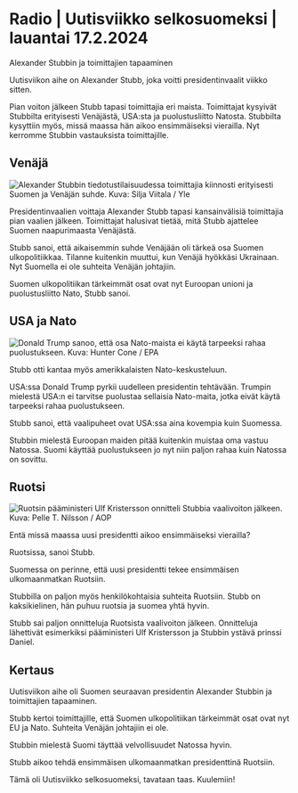 # Radio \| Uutisviikko selkosuomeksi \| lauantai 17.2.2024

Alexander Stubbin ja toimittajien tapaaminen

Uutisviikon aihe on Alexander Stubb, joka voitti presidentinvaalit viikko sitten.

Pian voiton jälkeen Stubb tapasi toimittajia eri maista. Toimittajat kysyivät Stubbilta erityisesti Venäjästä, USA:sta ja puolustusliitto Natosta. Stubbilta kysyttiin myös, missä maassa hän aikoo ensimmäiseksi vierailla. Nyt kerromme Stubbin vastauksista toimittajille.

## Venäjä

![Alexander Stubbin tiedotustilaisuudessa toimittajia kiinnosti erityisesti Suomen ja Venäjän suhde. Kuva: Silja Viitala / Yle](https://images.cdn.yle.fi/image/upload/c_crop,h_3324,w_5910,x_1,y_458/ar_1.7777777777777777,c_fill,g_faces,h_431,w_767/dpr_1.0/q_auto:eco/f_auto/fl_lossy/v1707834383/39-124378365cb7b83a20b1)

Presidentinvaalien voittaja Alexander Stubb tapasi kansainvälisiä toimittajia pian vaalien jälkeen. Toimittajat halusivat tietää, mitä Stubb ajattelee Suomen naapurimaasta Venäjästä.

Stubb sanoi, että aikaisemmin suhde Venäjään oli tärkeä osa Suomen ulkopolitiikkaa. Tilanne kuitenkin muuttui, kun Venäjä hyökkäsi Ukrainaan. Nyt Suomella ei ole suhteita Venäjän johtajiin.

Suomen ulkopolitiikan tärkeimmät osat ovat nyt Euroopan unioni ja puolustusliitto Nato, Stubb sanoi.

## USA ja Nato

![Donald Trump sanoo, että osa Nato-maista ei käytä tarpeeksi rahaa puolustukseen. Kuva: Hunter Cone / EPA](https://images.cdn.yle.fi/image/upload/c_crop,h_4608,w_8192,x_0,y_0/ar_1.7777777777777777,c_fill,g_faces,h_431,w_767/dpr_1.0/q_auto:eco/f_auto/fl_lossy/v1708071958/39-124463365cdeb214aba9)

Stubb otti kantaa myös amerikkalaisten Nato-keskusteluun.

USA:ssa Donald Trump pyrkii uudelleen presidentin tehtävään. Trumpin mielestä USA:n ei tarvitse puolustaa sellaisia Nato-maita, jotka eivät käytä tarpeeksi rahaa puolustukseen.

Stubb sanoi, että vaalipuheet ovat USA:ssa aina kovempia kuin Suomessa.

Stubbin mielestä Euroopan maiden pitää kuitenkin muistaa oma vastuu Natossa. Suomi käyttää puolustukseen jo nyt niin paljon rahaa kuin Natossa on sovittu.

## Ruotsi

![Ruotsin pääministeri Ulf Kristersson onnitteli Stubbia vaalivoiton jälkeen. Kuva: Pelle T. Nilsson / AOP](https://images.cdn.yle.fi/image/upload/c_crop,h_3859,w_6894,x_0,y_143/ar_1.7777777777777777,c_fill,g_faces,h_431,w_767/dpr_1.0/q_auto:eco/f_auto/fl_lossy/v1674582044/39-106339963d017ef9a960)

Entä missä maassa uusi presidentti aikoo ensimmäiseksi vierailla?

Ruotsissa, sanoi Stubb.

Suomessa on perinne, että uusi presidentti tekee ensimmäisen ulkomaanmatkan Ruotsiin.

Stubbilla on paljon myös henkilökohtaisia suhteita Ruotsiin. Stubb on kaksikielinen, hän puhuu ruotsia ja suomea yhtä hyvin.

Stubb sai paljon onnitteluja Ruotsista vaalivoiton jälkeen. Onnitteluja lähettivät esimerkiksi pääministeri Ulf Kristersson ja Stubbin ystävä prinssi Daniel.

## Kertaus

Uutisviikon aihe oli Suomen seuraavan presidentin Alexander Stubbin ja toimittajien tapaaminen.

Stubb kertoi toimittajille, että Suomen ulkopolitiikan tärkeimmät osat ovat nyt EU ja Nato. Suhteita Venäjän johtajiin ei ole.

Stubbin mielestä Suomi täyttää velvollisuudet Natossa hyvin.

Stubb aikoo tehdä ensimmäisen ulkomaanmatkan presidenttinä Ruotsiin.

Tämä oli Uutisviikko selkosuomeksi, tavataan taas. Kuulemiin!

